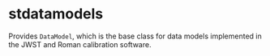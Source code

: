 # stdatamodels

Provides `DataModel`, which is the base class for data models implemented in the JWST and Roman calibration software.
